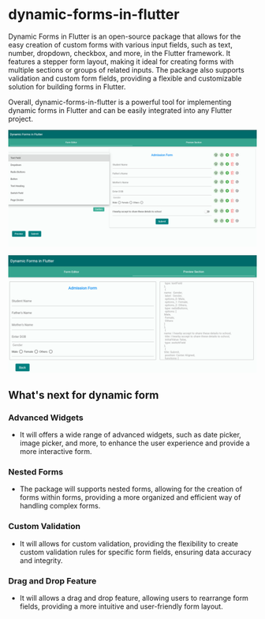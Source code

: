 # dynamic-forms-in-flutter
Dynamic Forms in Flutter is an open-source package that allows for the easy creation of custom forms with various input fields, such as text, number, dropdown, checkbox, and more, in the Flutter framework. It features a stepper form layout, making it ideal for creating forms with multiple sections or groups of related inputs. The package also supports validation and custom form fields, providing a flexible and customizable solution for building forms in Flutter.

Overall, dynamic-forms-in-flutter is a powerful tool for implementing dynamic forms in Flutter and can be easily integrated into any Flutter project.

![image](/assets/readme_images/creation.png)


![image](/assets/readme_images/preview.png)



## What's next for dynamic form
### Advanced Widgets
- It will  offers a wide range of advanced widgets, such as date picker, image picker, and more, to enhance the user experience and provide a more interactive form.

### Nested Forms
- The package will supports nested forms, allowing for the creation of forms within forms, providing a more organized and efficient way of handling complex forms.

### Custom Validation
- It will allows for custom validation, providing the flexibility to create custom validation rules for specific form fields, ensuring data accuracy and integrity.

### Drag and Drop Feature
- It will allows a drag and drop feature, allowing users to rearrange form fields, providing a more intuitive and user-friendly form layout.
